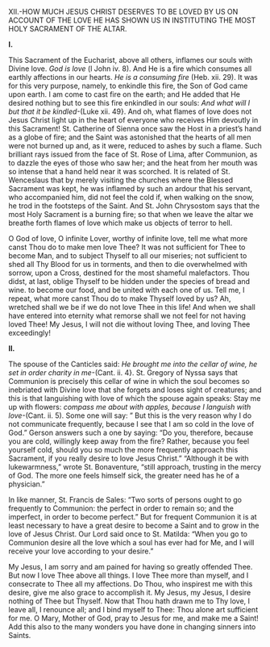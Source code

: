 
XII.-HOW MUCH JESUS CHRIST DESERVES TO BE LOVED BY US ON ACCOUNT OF THE LOVE HE HAS SHOWN US IN INSTITUTING THE MOST HOLY SACRAMENT OF THE ALTAR.

**I.**

This Sacrament of the Eucharist, above all others, inflames our souls with Divine love. _God is love_ (l John iv. 8). And He is a fire which consumes all earthly affections in our hearts. _He is a consuming fire_ (Heb. xii. 29). It was for this very purpose, namely, to enkindle this fire, the Son of God came upon earth. I am come to cast fire on the earth; and He added that He desired nothing but to see this fire enkindled in our souls: _And what will I but that it be kindled_-(Luke xii. 49}. And oh, what flames of love does not Jesus Christ light up in the heart of everyone who receives Him devoutly in this Sacrament! St. Catherine of Sienna once saw the Host in a priest’s hand as a globe of fire; and the Saint was astonished that the hearts of all men were not burned up and, as it were, reduced to ashes by such a flame. Such brilliant rays issued from the face of St. Rose of Lima, after Communion, as to dazzle the eyes of those who saw her; and the heat from her mouth was so intense that a hand held near it was scorched. It is related of St. Wenceslaus that by merely visiting the churches where the Blessed Sacrament was kept, he was inflamed by such an ardour that his servant, who accompanied him, did not feel the cold if, when walking on the snow, he trod in the footsteps of the Saint. And St. John Chrysostom says that the most Holy Sacrament is a burning fire; so that when we leave the altar we breathe forth flames of love which make us objects of terror to hell.

O God of love, O infinite Lover, worthy of infinite love, tell me what more canst Thou do to make men love Thee? It was not sufficient for Thee to become Man, and to subject Thyself to all our miseries; not sufficient to shed all Thy Blood for us in torments, and then to die overwhelmed with sorrow, upon a Cross, destined for the most shameful malefactors. Thou didst, at last, oblige Thyself to be hidden under the species of bread and wine. to become our food, and be united with each one of us. Tell me, I repeat, what more canst Thou do to make Thyself loved by us? Ah, wretched shall we be if we do not love Thee in this life! And when we shall have entered into eternity what remorse shall we not feel for not having loved Thee! My Jesus, I will not die without loving Thee, and loving Thee exceedingly!

**II.**

The spouse of the Canticles said: _He brought me into the cellar of wine, he set in order charity in me_-(Cant. ii. 4}. St. Gregory of Nyssa says that Communion is precisely this cellar of wine in which the soul becomes so inebriated with Divine love that she forgets and loses sight of creatures; and this is that languishing with love of which the spouse again speaks: Stay me up with flowers: _compass me about with apples, because I languish with love_-(Cant. ii. 5). Some one will say: ” But this is the very reason why I do not communicate frequently, because I see that I am so cold in the love of God.” Gerson answers such a one by saying: “Do you, therefore, because you are cold, willingly keep away from the fire? Rather, because you feel yourself cold, should you so much the more frequently approach this Sacrament, if you really desire to love Jesus Christ.” “Although it be with lukewarmness,” wrote St. Bonaventure, “still approach, trusting in the mercy of God. The more one feels himself sick, the greater need has he of a physician.”

In like manner, St. Francis de Sales: “Two sorts of persons ought to go frequently to Communion: the perfect in order to remain so; and the imperfect, in order to become perfect.” But for frequent Communion it is at least necessary to have a great desire to become a Saint and to grow in the love of Jesus Christ. Our Lord said once to St. Matilda: “When you go to Communion desire all the love which a soul has ever had for Me, and I will receive your love according to your desire.”

My Jesus, I am sorry and am pained for having so greatly offended Thee. But now I love Thee above all things. I love Thee more than myself, and I consecrate to Thee all my affections. Do Thou, who inspirest me with this desire, give me also grace to accomplish it. My Jesus, my Jesus, I desire nothing of Thee but Thyself. Now that Thou hath drawn me to Thy love, I leave all, I renounce all; and I bind myself to Thee: Thou alone art sufficient for me. O Mary, Mother of God, pray to Jesus for me, and make me a Saint! Add this also to the many wonders you have done in changing sinners into Saints.


